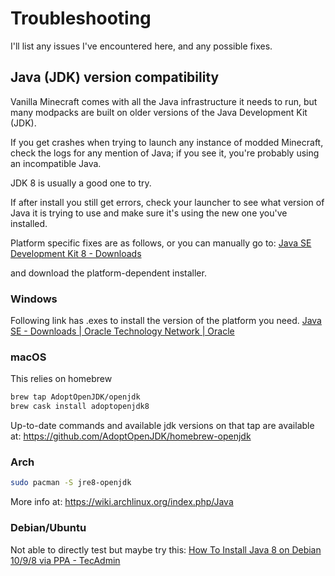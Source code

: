 # Troubleshooting

I'll list any issues I've encountered here, and any possible fixes.

## Java (JDK) version compatibility

Vanilla Minecraft comes with all the Java infrastructure it needs to run, but many modpacks are built on older versions of the Java Development Kit (JDK).

If you get crashes when trying to launch any instance of modded Minecraft, check the logs for any mention of Java; if you see it, you're probably using an incompatible Java.

JDK 8 is usually a good one to try.

If after install you still get errors, check your launcher to see what version of Java it is trying to use and make sure it's using the new one you've installed.

Platform specific fixes are as follows, or you can manually go to:
[Java SE Development Kit 8 - Downloads](https://www.oracle.com/java/technologies/javase/javase-jdk8-downloads.html)

and download the platform-dependent installer.

### Windows
Following link has .exes to install the version of the platform you need.
[Java SE - Downloads \| Oracle Technology Network | Oracle](https://www.oracle.com/java/technologies/javase-downloads.html)

### macOS
This relies on homebrew
```bash
brew tap AdoptOpenJDK/openjdk
brew cask install adoptopenjdk8
```
Up-to-date commands and available jdk versions on that tap are available at:
https://github.com/AdoptOpenJDK/homebrew-openjdk

### Arch
```bash
sudo pacman -S jre8-openjdk
```
More info at: https://wiki.archlinux.org/index.php/Java

### Debian/Ubuntu
Not able to directly test but maybe try this:
[How To Install Java 8 on Debian 10/9/8 via PPA - TecAdmin](https://tecadmin.net/install-java-8-on-debian/)
